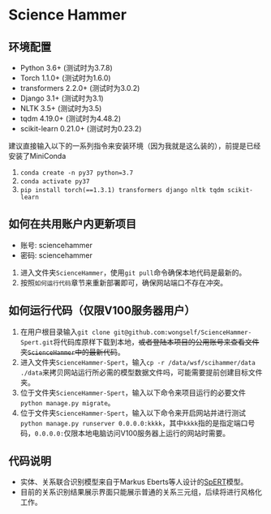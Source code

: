 # Science Hammer

## 环境配置
- Python 3.6+ (测试时为3.7.8)
- Torch 1.1.0+ (测试时为1.6.0)
- transformers 2.2.0+ (测试时为3.0.2)
- Django 3.1+ (测试时为3.1)
- NLTK 3.5+ (测试时为3.5)
- tqdm 4.19.0+ (测试时为4.48.2)
- scikit-learn 0.21.0+ (测试时为0.23.2)

建议直接输入以下的一系列指令来安装环境（因为我就是这么装的），前提是已经安装了MiniConda
1. `conda create -n py37 python=3.7`
2. `conda activate py37`
3. `pip install torch(==1.3.1) transformers django nltk tqdm scikit-learn`

## 如何在共用账户内更新项目
- 账号: sciencehammer
- 密码: sciencehammer
1. 进入文件夹`ScienceHammer`，使用`git pull`命令确保本地代码是最新的。
2. 按照`如何运行代码`章节来重新部署即可，确保网站端口不存在冲突。

## 如何运行代码（仅限V100服务器用户）
1. 在用户根目录输入`git clone git@github.com:wongself/ScienceHammer-Spert.git`将代码库原样下载到本地，~~或者登陆本项目的公用账号来查看文件夹`ScienceHammer`中的最新代码~~。
2. 进入文件夹`ScienceHammer-Spert`，输入`cp -r /data/wsf/scihammer/data ./data`来拷贝网站运行所必需的模型数据文件吗，可能需要提前创建目标文件夹。
3. 位于文件夹`ScienceHammer-Spert`，输入以下命令来项目运行的必要文件`python manage.py migrate`。
4. 位于文件夹`ScienceHammer-Spert`，输入以下命令来开启网站并进行测试`python manage.py runserver 0.0.0.0:kkkk`，其中`kkkk`指的是指定端口号码，`0.0.0.0:`仅限本地电脑访问V100服务器上运行的网站时需要。

## 代码说明
- 实体、关系联合识别模型来自于Markus Eberts等人设计的[SpERT](https://github.com/markus-eberts/spert)模型。
- 目前的关系识别结果展示界面只能展示普通的关系三元组，后续将进行风格化工作。